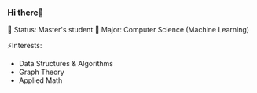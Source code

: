 ### Hi there👋
🌱 Status: Master's student
🔭 Major: Computer Science (Machine Learning)

⚡Interests:
- Data Structures & Algorithms
- Graph Theory
- Applied Math

<!--
  * Front-end development
  * Everything about Software engineering
  
**conrad85E/conrad85E** is a ✨ _special_ ✨ repository because its `README.md` (this file) appears on your GitHub profile.

Here are some ideas to get you started:

- 🔭 I’m currently working on ...
- 🌱 I’m currently learning ...
- 👯 I’m looking to collaborate on ...
- 🤔 I’m looking for help with ...
- 💬 Ask me about ...
- 📫 How to reach me: ...
- 😄 Pronouns: ...
- ⚡ Fun fact: ...
-->
